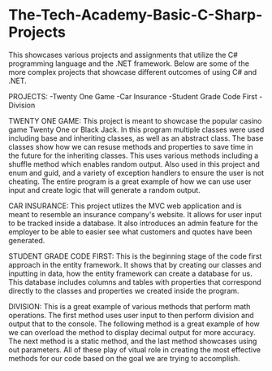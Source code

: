 # The-Tech-Academy-Basic-C-Sharp-Projects
This showcases various projects and assignments that utilize the C# programming language and the .NET framework.  Below are some of the more complex projects that showcase different outcomes of using C# and .NET.

PROJECTS:
-Twenty One Game
-Car Insurance 
-Student Grade Code First
-Division


TWENTY ONE GAME:
This project is meant to showcase the popular casino game Twenty One or Black Jack.  In this program multiple classes were used including base and inheriting classes, as well as an abstract class. The base classes show how we can resuse methods and properties to save time in the future for the inheriting classes.   This uses various methods including a shuffle method which enables random output.  Also used in this project and enum and guid, and a variety of exception handlers to ensure the user is not cheating. The entire program is a great example of how we can use user input and create logic that will generate a random output.

CAR INSURANCE:
This project utlizes the MVC web application and is meant to resemble an insurance company's website. It allows for user input to be tracked inside a database.  It also introduces an admin feature for the employer to be able to easier see what customers and quotes have been generated.

STUDENT GRADE CODE FIRST:
This is the beginning stage of the code first approach in the entity framework.  It shows that by creating our classes and inputting in data, how the entity framework can create a database for us.  This database includes columns and tables with properties that correspond directly to the classes and properties we created inside the program.

DIVISION:
This is a great example of various methods that perform math operations.  The first method uses user input to then perform division and output that to the console.  The following method is a great example of how we can overload the method to display decimal output for more accuracy.  The next method is a static method, and the last method showcases using out parameters.  All of these play of vitual role in creating the most effective methods for our code based on the goal we are trying to accomplish.

